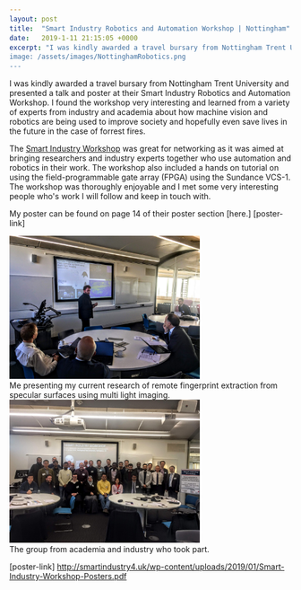 ```yaml
---
layout: post
title:  "Smart Industry Robotics and Automation Workshop | Nottingham"
date:   2019-1-11 21:15:05 +0000
excerpt: "I was kindly awarded a travel bursary from Nottingham Trent University and presented a talk and poster at their Smart Industry Robotics and Automation Workshop. 
image: /assets/images/NottinghamRobotics.png
---
```

I was kindly awarded a travel bursary from Nottingham Trent University and presented a talk and poster at their Smart Industry Robotics and Automation Workshop. I found the workshop very interesting and learned from a variety of experts from industry and academia about how machine vision and robotics are being used to improve society and hopefully even save lives in the future in the case of forrest fires.

The [Smart Industry Workshop][SmartWorkshop-link] was great for networking as it was aimed at bringing researchers and industry experts together who use automation and robotics in their work. The workshop also included a hands on tutorial on using the field-programmable gate array (FPGA) using the Sundance VCS-1. The workshop was thoroughly enjoyable and I met some very interesting people who's work I will follow and keep in touch with.

My poster can be found on page 14 of their poster section [here.] [poster-link] 


<div class="center">
<img src="/assets/images/MePresentNottingham.JPG" alt="drawing" width="340"/>
</div>
<div class="center">
Me presenting my current research of remote fingerprint extraction from specular surfaces using multi light imaging.
</div>

<div class="center">
<img src="/assets/images/NottinghamGroupPic.JPG" alt="drawing" width="340"/>
</div>
<div class="center">
The group from academia and industry who took part.
</div>


[SmartWorkshop-link]: http://smartindustry4.uk/
[poster-link] http://smartindustry4.uk/wp-content/uploads/2019/01/Smart-Industry-Workshop-Posters.pdf


